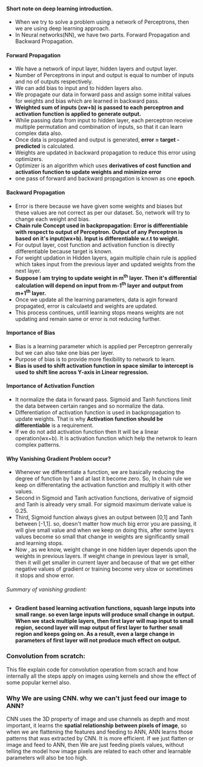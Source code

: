 #### Short note on deep learning introduction.
* When we try to solve a problem using a network of Perceptrons, then we are using deep learning approach.
* In Neural networks(NN), we have two parts. Forward Propagation and Backward Propagation.
#### Forward Propagation
* We have a network of input layer, hidden layers and output layer.
* Number of Perceptrons in input and output is equal to number of inputs and no of outputs respectively.
* We can add bias to input and to hidden layers also.
* We propagate our data in forward pass and assign some initital values for weights and bias which are learned in backward pass.
* <b>Weighted sum of inputs (xw+b) is passed to each perceptron and activation function is applied to generate output.</b>
* While passing data from input to hidden layer, each perceptron receive multiple permutation and combination of inputs, so that it can learn complex data also.
* Once data is propagated and output is generated, <b>error = target - predicted</b> is calculated.
* Weights are updated in backward propagation to reduce this error using optimizers.
* Optimizer is an algorithm which uses <b>derivatives of cost function and activation function to update weights and minimize error</b>
* one pass of forward and backward propagation is known as one <b>epoch</b>.
#### Backward Propagation
* Error is there because we have given some weights and biases but these values are not correct as per our dataset. So, network will try to change each weight and bias.
* <b>Chain rule Concept used in backpropagation: Error is differentiable with respect to output of Perceptron. Output of any Perceptron is based on it's input(wx+b). Input is differentiable w.r.t to weight.</b>
* For output layer, cost function and activation function is directly differentiable because target is known.
* For weight updation in Hidden layers, again multiple chain rule is applied which takes input from the previous layer and updated weights from the next layer.
* <b>Suppose I am trying to update weight in m<sup>th</sup> layer. Then it's differential calculation will depend on input from m-1<sup>th</sup> layer and output from m+1<sup>th</sup> layer.</b>
* Once we update all the learning parameters, data is agin forward propagated, error is calculaetd and weights are updated.
* This process continues, untill learning stops means weights are not updating and remain same or error is not reducing further.
#### Importance of Bias
* Bias is a learning parameter which is applied per Perceptron genrerally but we can also take one bias per layer. 
* Purpose of bias is to provide more flexibility to network to learn.
* <b>Bias is used to shift activation function in space similar to intercept is used to shift line across Y-axis in Linear regression.</b> 
#### Importance of Activation Function
* It normalize the data in forward pass. Sigmoid and Tanh functions limit the data between certain ranges and so normalize the data.
* Differentiation of activation function is used in backpropagation to update weights. That is why <b>Activation function should be differentiable</b> is a requirement.
* If we do not add activation function then It will be a linear operation(wx+b). It is activation function which help the netwrok to learn complex patterns.
#### Why Vanishing Gradient Problem occur?
* Whenever we differentiate a function, we are basically reducing the degree of function by 1 and at last it become zero. So, In chain rule we keep on differentating the activation function and multiply it with other values.
* Second in Sigmoid and Tanh activation functions, derivative of sigmoid and Tanh is already very small. For sigmoid maximum derivate value is 0.25. 
* Third, Sigmoid function always gives an output between [0,1] and Tanh between [-1,1]. so, doesn't matter how much big error you are passing, it will give small value and when we keep on doing this, after some layers values become so small that change in weights are significantly small and learning stops.
* Now , as we know, weight change in one hidden layer depends upon the weights in previous layers. If weight change in previous layer is small, then it will get smaller in current layer and because of that we get either negative values of gradient or training become very slow or sometimes it stops and show error.
###### Summary of vanishing gradient: 
* <b>Gradient based learning activation functions, squash large inputs into small range. so even large inputs will produce small change in output. When we stack multiple layers, then first layer will map input to small region, second layer will map output of first layer to further small region and keeps going on. As a result, even a large change in parameters of first layer will not produce much effect on output.</b>

### **Convolution from scratch:**
This file explain code for convolution operation from scrach and how internally all the steps apply on images using kernels and show the effect of some popular kernel also.

### **Why We are using CNN. why we can't just feed our image to ANN?**
CNN uses the 3D property of image and use channels as depth and most important, it learns the **spatial relationship between pixels of image**, so when we are flattening the features and feeding to ANN, ANN learns those patterns that was extracted by CNN. It is more efficient. If we just flatten or image and feed to ANN, then We are just feeding pixels values, without telling the model how image pixels are related to each other and learnable parameters will also be too high.
